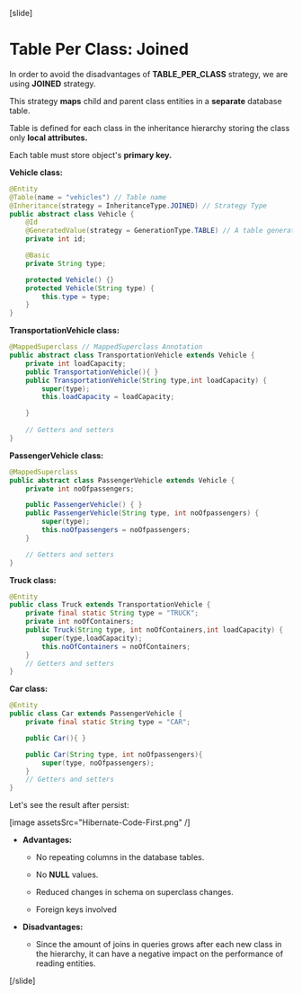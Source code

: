 [slide]

# Table Per Class: Joined

In order to avoid the disadvantages of **TABLE_PER_CLASS** strategy, we are using **JOINED** strategy.

This strategy **maps** child and parent class entities in a **separate** database table.

Table is defined for each class in the inheritance hierarchy storing the class only **local attributes.**

Each table must store object's **primary key.**

**Vehicle class:**

``` java
@Entity
@Table(name = "vehicles") // Table name
@Inheritance(strategy = InheritanceType.JOINED) // Strategy Type
public abstract class Vehicle {
    @Id
    @GeneratedValue(strategy = GenerationType.TABLE) // A table generator is used for each table
    private int id;

    @Basic
    private String type;

    protected Vehicle() {}
    protected Vehicle(String type) {
        this.type = type;
    }
}
```

**TransportationVehicle class:**

``` java
@MappedSuperclass // MappedSuperclass Annotation
public abstract class TransportationVehicle extends Vehicle {
    private int loadCapacity;
    public TransportationVehicle(){ }
    public TransportationVehicle(String type,int loadCapacity) {
        super(type);
        this.loadCapacity = loadCapacity;

    }
    
    // Getters and setters	
}
```

**PassengerVehicle class:**

``` java
@MappedSuperclass
public abstract class PassengerVehicle extends Vehicle {   
    private int noOfpassengers;

    public PassengerVehicle() { }
    public PassengerVehicle(String type, int noOfpassengers) {
        super(type);
        this.noOfpassengers = noOfpassengers;
    }

    // Getters and setters
}
```

**Truck class:**

``` java
@Entity
public class Truck extends TransportationVehicle {
    private final static String type = "TRUCK";
    private int noOfContainers;
    public Truck(String type, int noOfContainers,int loadCapacity) {
        super(type,loadCapacity);
        this.noOfContainers = noOfContainers;
    }
    // Getters and setters    
}
```

**Car class:**

``` java
@Entity
public class Car extends PassengerVehicle {
    private final static String type = "CAR";

    public Car(){ }

    public Car(String type, int noOfpassengers){
        super(type, noOfpassengers);
    }
    // Getters and setters
}
```

Let's see the result after persist:

[image assetsSrc="Hibernate-Code-First.png" /]

- **Advantages:**

  * No repeating columns in the database tables.

  * No **NULL** values.

  * Reduced changes in schema on superclass changes.

  * Foreign keys involved

- **Disadvantages:**

  * Since the amount of joins in queries grows after each new class in the hierarchy, it can have a negative impact on the performance of reading entities.




[/slide]